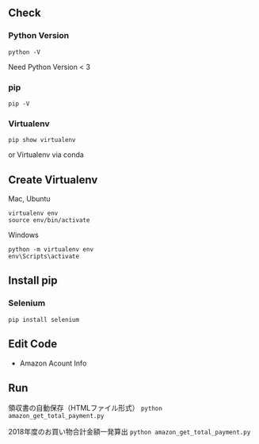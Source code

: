 ## Check

### Python Version
```python -V```

Need Python Version < 3

### pip
```pip -V```

### Virtualenv
```pip show virtualenv```

or Virtualenv via conda


## Create Virtualenv

Mac, Ubuntu

```
virtualenv env
source env/bin/activate
```

Windows

```
python -m virtualenv env
env\Scripts\activate
```



## Install pip

### Selenium
```pip install selenium```

## Edit Code

+ Amazon Acount Info

## Run
領収書の自動保存（HTMLファイル形式）
```python amazon_get_total_payment.py```

2018年度のお買い物合計金額一発算出
```python amazon_get_total_payment.py```

